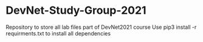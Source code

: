 # DevNet-Study-Group-2021
Repository to store all lab files part of DevNet2021 course
Use pip3 install -r requirments.txt to install all dependencies
